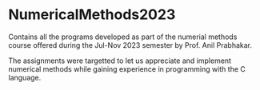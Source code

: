 # NumericalMethods2023
Contains all the programs developed as part of the numerial methods course offered during the Jul-Nov 2023 semester by Prof. Anil Prabhakar.

The assignments were targetted to let us appreciate and implement numerical methods while gaining experience in programming with the C language.
